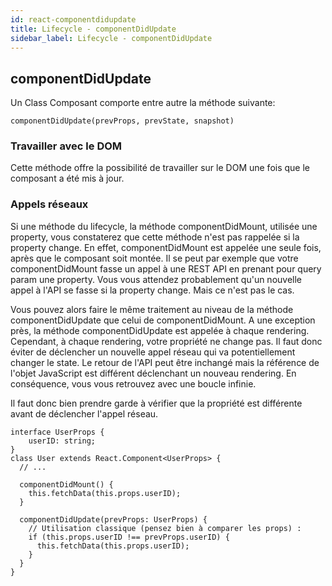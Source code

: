 ```yaml
---
id: react-componentdidupdate
title: Lifecycle - componentDidUpdate
sidebar_label: Lifecycle - componentDidUpdate
---
```


## componentDidUpdate

Un Class Composant comporte entre autre la méthode suivante:

```
componentDidUpdate(prevProps, prevState, snapshot)
```

### Travailler avec le DOM

Cette méthode offre la possibilité de travailler sur le DOM une fois que le composant a été mis à jour.

### Appels réseaux

Si une méthode du lifecycle, la méthode componentDidMount, utilisée une property, vous constaterez que cette méthode n'est pas rappelée si la property change. En effet, componentDidMount est appelée une seule fois, après que le composant soit montée. Il se peut par exemple que votre componentDidMount fasse un appel à une REST API en prenant pour query param une property. Vous vous attendez probablement qu'un nouvelle appel à l'API se fasse si la property change. Mais ce n'est pas le cas.

Vous pouvez alors faire le même traitement au niveau de la méthode componentDidUpdate que celui de componentDidMount. A une exception près, la méthode componentDidUpdate est appelée à chaque rendering. Cependant, à chaque rendering, votre propriété ne change pas. Il faut donc éviter de déclencher un nouvelle appel réseau qui va potentiellement changer le state. Le retour de l'API peut être inchangé mais la référence de l'objet JavaScript est différent déclenchant un nouveau rendering. En conséquence, vous vous retrouvez avec une boucle infinie.

Il faut donc bien prendre garde à vérifier que la propriété est différente avant de déclencher l'appel réseau.

```tsx
interface UserProps {
    userID: string;
}
class User extends React.Component<UserProps> {
  // ...

  componentDidMount() {
    this.fetchData(this.props.userID);
  }

  componentDidUpdate(prevProps: UserProps) {
    // Utilisation classique (pensez bien à comparer les props) :
    if (this.props.userID !== prevProps.userID) {
      this.fetchData(this.props.userID);
    }
  }
}
```
